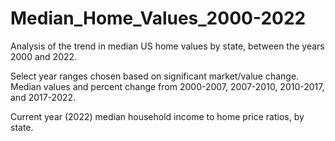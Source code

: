 # Median_Home_Values_2000-2022
Analysis of the trend in median US home values by state, between the years 2000 and 2022.

Select year ranges chosen based on significant market/value change. Median values and percent change from 2000-2007, 2007-2010, 2010-2017, and 2017-2022.

Current year (2022) median household income to home price ratios, by state.


